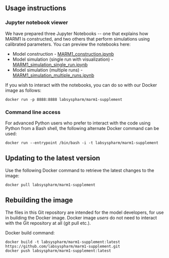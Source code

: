 ## Usage instructions

### Jupyter notebook viewer

We have prepared three Jupyter Notebooks -- one that explains how MARM1 is constructed,
and two others that perform simulations using calibrated parameters. You can preview the notebooks here:

* Model construction - [MARM1_construction.ipynb](https://github.com/labsyspharm/marm1-supplement/blob/master/resources/MARM1_construction.ipynb)
* Model simulation (single run with visualization) - [MARM1_simulation_single_run.ipynb](https://github.com/labsyspharm/marm1-supplement/blob/master/resources/MARM1_simulation_single_run.ipynb)
* Model simulation (multiple runs) - [MARM1_simulation_multiple_runs.ipynb](https://github.com/labsyspharm/marm1-supplement/blob/master/resources/MARM1_simulation_multiple_runs.ipynb)

If you wish to interact with the notebooks, you can do so with our Docker image as follows:

```
docker run -p 8888:8888 labsyspharm/marm1-supplement
``` 

### Command line access

For advanced Python users who prefer to interact with the code using Python from a Bash shell,
the following alternate Docker command can be used:

```
docker run --entrypoint /bin/bash -i -t labsyspharm/marm1-supplement
``` 

## Updating to the latest version

Use the following Docker command to retrieve the latest changes to the image:

```
docker pull labsyspharm/marm1-supplement
```

## Rebuilding the image

The files in this Git repository are intended for the model developers, for use in building
the Docker image. Docker image *users* do not need to interact with the Git repository
at all (git pull etc.).

Docker build command:

```
docker build -t labsyspharm/marm1-supplement:latest https://github.com/labsyspharm/marm1-supplement.git
docker push labsyspharm/marm1-supplement:latest
```
